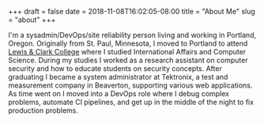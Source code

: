 +++ 
draft = false
date = 2018-11-08T16:02:05-08:00
title = "About Me"
slug = "about" 
+++

I'm a sysadmin/DevOps/site reliability person living and working in Portland, Oregon. Originally from St. Paul, Minnesota, I moved to Portland to attend
[Lewis & Clark College](https://www.lclark.edu/) where I studied International Affairs and Computer Science. During my studies I worked as a research
assistant on computer security and how to educate students on security concepts. After graduating I became a system administrator at Tektronix, a
test and measurement company in Beaverton, supporting various web applications. As time went on I moved into a DevOps role where I debug complex problems,
automate CI pipelines, and get up in the middle of the night to fix production problems.

